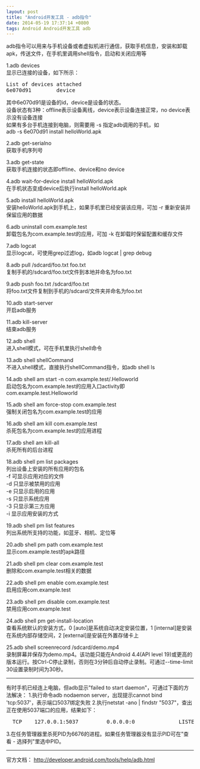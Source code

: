 ```yaml
---
layout: post
title: "Android开发工具 - adb指令"
date: 2014-05-19 17:37:14 +0800
tags: Android Android开发工具 adb
---
```


adb指令可以用来与手机设备或者虚拟机进行通信，获取手机信息，安装和卸载apk，传送文件，在手机里调用shell指令，启动和关闭应用等

1.adb devices  
显示已连接的设备，如下所示：  
<pre>
List of devices attached  
6e070d91        device  
</pre>
其中6e070d91是设备的id，device是设备的状态。  
设备状态有3种：offline表示设备离线，device表示设备连接正常，no device表示没有设备连接  
如果有多台手机连接到电脑，则需要用 -s 指定adb调用的手机，如  
adb -s 6e070d91 install helloWorld.apk  

2.adb get-serialno  
获取手机序列号  

3.adb get-state  
获取手机连接的状态即offline、device和no device  

4.adb wait-for-device install helloWorld.apk  
在手机状态变成device后执行install helloWorld.apk  

5.adb install helloWorld.apk  
安装helloWorld.apk到手机上，如果手机里已经安装该应用，可加 -r 重新安装并保留应用的数据  

6.adb uninstall com.example.test  
卸载包名为com.example.test的应用，可加 -k 在卸载时保留配置和缓存文件  

7.adb logcat  
显示logcat，可使用grep过滤log，如adb logcat | grep debug  

8.adb pull /sdcard/foo.txt foo.txt  
复制手机的/sdcard/foo.txt文件到本地并命名为foo.txt  

9.adb push foo.txt /sdcard/foo.txt  
将foo.txt文件复制到手机的/sdcard/文件夹并命名为foo.txt  

10.adb start-server  
开启adb服务  

11.adb kill-server  
结束adb服务  

12.adb shell  
进入shell模式，可在手机里执行shell命令  

13.adb shell shellCommand  
不进入shell模式，直接执行shellCommand指令，如adb shell ls  

14.adb shell am start -n com.example.test/.Helloworld  
启动包名为com.example.test的应用入口activity即com.example.test.Helloworld  

15.adb shell am force-stop com.example.test  
强制关闭包名为com.example.test的应用

16.adb shell am kill com.example.test  
杀死包名为com.example.test的应用进程  

17.adb shell am kill-all  
杀死所有的后台进程

18.adb shell pm list packages  
列出设备上安装的所有应用的包名  
-f 可显示应用对应的文件  
-d 只显示被禁用的应用  
-e 只显示启用的应用  
-s 只显示系统应用  
-3 只显示第三方应用  
-i 显示应用安装的方式

19.adb shell pm list features  
列出系统所支持的功能，如蓝牙、相机、定位等  

20.adb shell pm path com.example.test  
显示com.example.test的apk路径  

21.adb shell pm clear com.example.test  
删除和com.example.test相关的数据  

22.adb shell pm enable com.example.test  
启用应用com.example.test  

23.adb shell pm disable com.example.test  
禁用应用com.example.test  

24.adb shell pm get-install-location  
查看系统默认的安装方式，0 [auto]是系统自动决定安装位置，1 [internal]是安装在系统内部存储空间，2 [external]是安装在外置存储卡上  

25.adb shell screenrecord /sdcard/demo.mp4  
录制屏幕并保存为demo.mp4。该功能只能在Android 4.4(API level 19)或更高的版本运行。按Ctrl-C停止录制，否则在3分钟后自动停止录制。可通过--time-limit 30设置录制时间为30秒。  
<hr/>
有时手机已经连上电脑，但adb显示"failed to start daemon"，可通过下面的方法解决：  
1.执行命令adb nodaemon server，出现提示cannot bind 'tcp:5037'，表示端口5037绑定失败  
2.执行netstat -ano | findstr "5037"，查出正在使用5037端口的应用，结果如下：  
<pre>
  TCP    127.0.0.1:5037         0.0.0.0:0              LISTENING       6676
</pre>
3.在任务管理器里杀死PID为6676的进程。如果任务管理器没有显示PID可在"查看 - 选择列"里选中PID。


***
官方文档：
<http://developer.android.com/tools/help/adb.html>